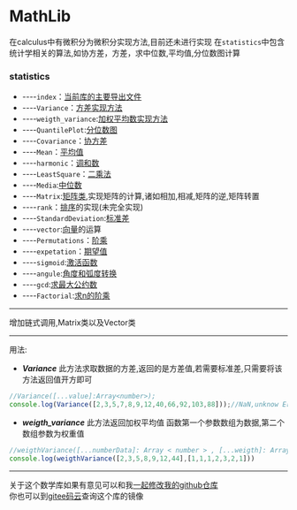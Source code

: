 # MathLib
在calculus中有微积分为微积分实现方法,目前还未进行实现 在`statistics`中包含统计学相关的算法,如协方差，方差，求中位数,平均值,分位数图计算
### statistics
- ----`index`：[当前库的主要导出文件](statistics/TypeScript/index.ts)
- ----`Variance`：[方差实现方法](statistics/TypeScript/Variance.ts)
- ----`weigth_variance`:[加权平均数实现方法](statistics/TypeScript/weigth_variance.ts)
- ----`QuantilePlot`:[分位数图](statistics/TypeScript/QuantilePlot.ts)
- ----`Covariance`：[协方差](statistics/TypeScript/Covariance.ts)
- ----`Mean`：[平均值](statistics/TypeScript/Mean.ts)
- ----`harmonic`：[调和数](statistics/TypeScript/harmonic.ts)
- ----`LeastSquare`：[二乘法](statistics/TypeScript/LeastSquare.ts)
- ----`Media`:[中位数](statistics/TypeScript/Median.ts)
- ----`Matrix`:[矩阵类](statistics/TypeScript/Matrix.ts),实现矩阵的计算,诸如相加,相减,矩阵的逆,矩阵转置
- ----`rank`：[排序](statistics/TypeScript/rank.ts)的实现(未完全实现)
- ----`StandardDeviation`:[标准差](statistics/TypeScript/Standard_Deviation.ts)
- ----`vector`:[向量](statistics/TypeScript/vector.ts)的运算
- ----`Permutations`：[阶乘](statistics/TypeScript/Permutations.ts)
- ----`expetation`：[期望值](statistics/TypeScript/expetation.ts)
- ----`sigmoid`:[激活函数](statistics/TypeScript/sigmoid.ts)
- ----`angule`:[角度和弧度转换](statistics/TypeScript/angule.ts)
- ----`gcd`:[求最大公约数](statistics/TypeScript/gcd.ts)
- ----`Factorial`:[求n的阶乘](statistics/TypeScript/Factorial.ts)

---
增加链式调用,Matrix类以及Vector类

----
用法:
* ***Variance***
此方法求取数据的方差,返回的是方差值,若需要标准差,只需要将该方法返回值开方即可
```js
//Variance([...value]:Array<number>);
console.log(Variance([2,3,5,7,8,9,12,40,66,92,103,88]));//NaN,unknow Error
```
* ***weigth_variance***
此方法返回加权平均值
函数第一个参数数组为数据,第二个数组参数为权重值
```js
//weigthVariance([...numberData]: Array < number > , [...weigth]: Array < number > )
console.log(weigthVariance([2,3,5,8,9,12,44],[1,1,1,2,3,2,1]))
```

---
关于这个数学库如果有意见可以和我[一起修改我的github仓库](https://github.com/jingyuexing/MathLib)    
你也可以到[gitee码云](https://gitee.com/jingyuexing/MathLib)查询这个库的镜像

